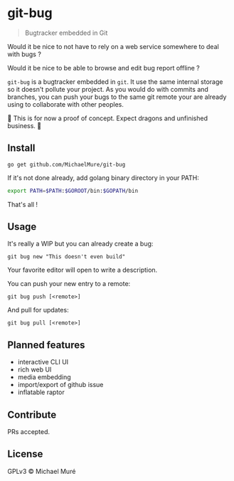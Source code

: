 # git-bug

> Bugtracker embedded in Git

Would it be nice to not have to rely on a web service somewhere to deal with bugs ?

Would it be nice to be able to browse and edit bug report offline ?

`git-bug` is a bugtracker embedded in `git`. It use the same internal storage so it doesn't pollute your project. As you would do with commits and branches, you can push your bugs to the same git remote your are already using to collaborate with other peoples.

:construction: This is for now a proof of concept. Expect dragons and unfinished business. :construction:

## Install

```shell
go get github.com/MichaelMure/git-bug
```

If it's not done already, add golang binary directory in your PATH:

```bash
export PATH=$PATH:$GOROOT/bin:$GOPATH/bin
```

That's all !

## Usage

It's really a WIP but you can already create a bug:

```
git bug new "This doesn't even build"
```

Your favorite editor will open to write a description.

You can push your new entry to a remote:
```
git bug push [<remote>]
```

And pull for updates:
```
git bug pull [<remote>]
```

## Planned features

- interactive CLI UI
- rich web UI
- media embedding
- import/export of github issue
- inflatable raptor

## Contribute

PRs accepted.

## License


GPLv3 © Michael Muré
